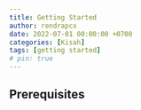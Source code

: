 ```yaml
---
title: Getting Started
author: rendrapcx
date: 2022-07-01 00:00:00 +0700
categories: [Kisah]
tags: [getting started]
# pin: true
---
```


## Prerequisites

